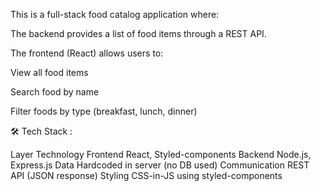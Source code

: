 This is a full-stack food catalog application where:

The backend provides a list of food items through a REST API.

The frontend (React) allows users to:

View all food items

Search food by name

Filter foods by type (breakfast, lunch, dinner)



🛠️ Tech Stack : 

Layer	Technology
Frontend	React, Styled-components
Backend	Node.js, Express.js
Data	Hardcoded in server (no DB used)
Communication	REST API (JSON response)
Styling	CSS-in-JS using styled-components
